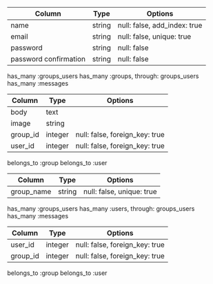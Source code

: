 <!-- usersテーブル -->
|Column|Type|Options|
|------|----|-------|
|name|string|null: false, add_index: true|
|email|string|null: false, unique: true|
|password|string|null: false|
|password confirmation|string|null: false|
<!-- Association -->
has_many :groups_users
has_many :groups, through: groups_users
has_many :messages


<!-- messagesテーブル -->
|Column|Type|Options|
|------|----|-------|
|body|text|
|image|string|
|group_id|integer|null: false, foreign_key: true|
|user_id|integer|null: false, foreign_key: true|
<!-- Association -->
belongs_to :group
belongs_to :user

<!-- groupsテーブル -->
|Column|Type|Options|
|------|----|-------|
|group_name|string|null: false, unique: true|

<!-- Association -->
has_many :groups_users
has_many :users, through: groups_users
has_many :messages

<!-- groups_usersテーブル -->

|Column|Type|Options|
|------|----|-------|
|user_id|integer|null: false, foreign_key: true|
|group_id|integer|null: false, foreign_key: true|

<!-- Association -->
belongs_to :group
belongs_to :user

